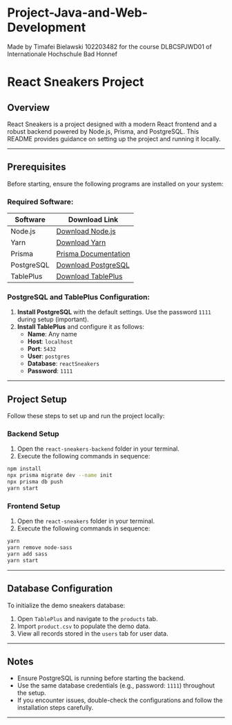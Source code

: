 # Project-Java-and-Web-Development
Made by Timafei Bielawski 102203482 for the course DLBCSPJWD01 of Internationale Hochschule Bad Honnef 

# React Sneakers Project

## Overview
React Sneakers is a project designed with a modern React frontend and a robust backend powered by Node.js, Prisma, and PostgreSQL. This README provides guidance on setting up the project and running it locally.

---

## Prerequisites

Before starting, ensure the following programs are installed on your system:

### Required Software:

| Software      | Download Link                                                                 |
|---------------|-------------------------------------------------------------------------------|
| Node.js       | [Download Node.js](https://nodejs.org/)                                      |
| Yarn          | [Download Yarn](https://classic.yarnpkg.com/lang/en/docs/install/)          |
| Prisma        | [Prisma Documentation](https://www.prisma.io/docs/getting-started)          |
| PostgreSQL    | [Download PostgreSQL](https://www.postgresql.org/download/)                 |
| TablePlus     | [Download TablePlus](https://tableplus.com/)                                 |

### PostgreSQL and TablePlus Configuration:

1. **Install PostgreSQL** with the default settings. Use the password `1111` during setup (important).
2. **Install TablePlus** and configure it as follows:
   - **Name**: Any name
   - **Host**: `localhost`
   - **Port**: `5432`
   - **User**: `postgres`
   - **Database**: `reactSneakers`
   - **Password**: `1111`

---

## Project Setup

Follow these steps to set up and run the project locally:

### Backend Setup

1. Open the `react-sneakers-backend` folder in your terminal.
2. Execute the following commands in sequence:

```bash
npm install
npx prisma migrate dev --name init
npx prisma db push
yarn start
```

### Frontend Setup

1. Open the `react-sneakers` folder in your terminal.
2. Execute the following commands in sequence:

```bash
yarn
yarn remove node-sass
yarn add sass
yarn start
```

---

## Database Configuration

To initialize the demo sneakers database:

1. Open `TablePlus` and navigate to the `products` tab.
2. Import `product.csv` to populate the demo data.
3. View all records stored in the `users` tab for user data.

---

## Notes

- Ensure PostgreSQL is running before starting the backend.
- Use the same database credentials (e.g., password: `1111`) throughout the setup.
- If you encounter issues, double-check the configurations and follow the installation steps carefully.

---

